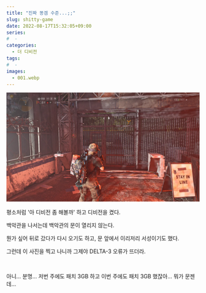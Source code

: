 ```yaml
---
title: "진짜 똥겜 수준...;;"
slug: shitty-game
date: 2022-08-17T15:32:05+09:00
series:
#  - 
categories:
  - 더 디비전
tags:
#  - 
images:
  - 001.webp
---
```


![](001.webp)

평소처럼 '아 디비전 좀 해볼까' 하고 디비전을 켰다.

백악관을 나서는데 백악관의 문이 열리지 않는다.

뭔가 싶어 뒤로 갔다가 다시 오기도 하고, 문 앞에서 이리저리 서성이기도 했다.

그런데 이 사진을 찍고 나니까 그제야 DELTA-3 오류가 뜨더라.

&nbsp;

아니... 분명... 저번 주에도 패치 3GB 하고 이번 주에도 패치 3GB 했잖아... 뭐가 문젠데...
